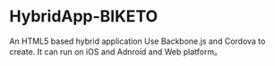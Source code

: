 # HybridApp-BIKETO
An HTML5 based hybrid application Use Backbone.js and Cordova to create. It can run on iOS and Adnroid and Web platform。
